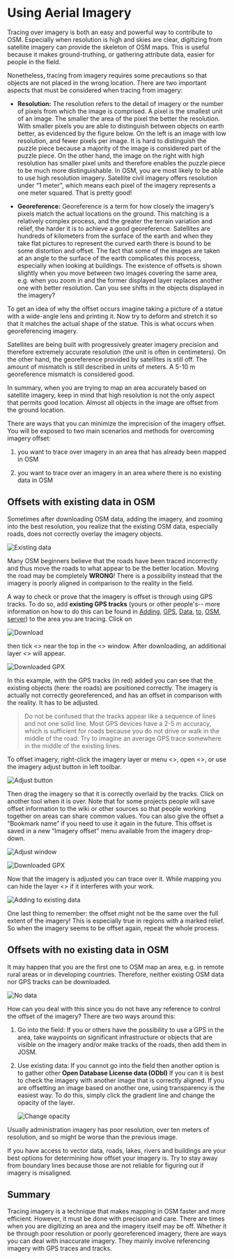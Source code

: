
Using Aerial Imagery
====================

Tracing over imagery is both an easy and powerful way to contribute to
OSM. Especially when resolution is high and skies are clear, digitizing
from satellite imagery can provide the skeleton of OSM maps. This is
useful because it makes ground-truthing, or gathering attribute data,
easier for people in the field.

Nonetheless, tracing from imagery requires some precautions so that
objects are not placed in the wrong location. There are two important
aspects that must be considered when tracing from imagery:

-   **Resolution:** The resolution refers to the detail of imagery or the
    number of pixels from which the image is comprised. A pixel is the
    smallest unit of an image. The smaller the area of the pixel the
    better the resolution. With smaller pixels you are able to
    distinguish between objects on earth better, as evidenced by
    the figure below. On the left is an image with low resolution, and
    fewer pixels per image. It is hard to distinguish the puzzle piece
    because a majority of the image is considered part of the puzzle
    piece. On the other hand, the image on the right with high
    resolution has smaller pixel units and therefore enables the puzzle
    piece to be much
    more distinguishable. In OSM, you are most likely to be able to use
     high resolution imagery. Satellite civil imagery offers
    resolution under “1 meter”, which means each pixel of the imagery
    represents a one meter squared. That is pretty good!

-   **Georeference:** Georeference is a term for how closely the imagery’s pixels match the
    actual locations on the ground. This matching is a relatively complex process,
    and the greater the terrain variation and relief, the harder it is to achieve a good
    georeference. Satellites are hundreds of kilometers from the
    surface of the earth and when they take flat pictures to represent
    the curved earth there is bound to be some distortion and offset. The 
    fact that some of the images are taken at an angle to the surface of the earth
    complicates this process, especially when looking at buildings.
    The existence of offsets is shown slightly when you move between two
    images covering the same area, e.g. when you zoom in and the former
    displayed layer replaces another one with better resolution. Can you
    see shifts in the objects displayed in the imagery?

To get an idea of why the offset occurs imagine taking a picture of a
statue with a wide-angle lens and printing it. Now try to deform and stretch it so that it
matches the actual shape of the statue. This is what occurs when georeferencing
imagery.

Satellites are being built with progressively greater
imagery precision and therefore extremely accurate resolution (the unit
is often in centimeters). On the other hand, the georeference provided by
satellites is still off. The amount of mismatch is still described in 
units of meters. A 5-10 m georeference mismatch is considered good.

In summary, when you are trying to map an area accurately based on satellite
imagery, keep in mind that high resolution is not the only
aspect that permits good location. Almost all objects in the image are
offset from the ground location.

There are ways that you can minimize the imprecision of the imagery
offset. You will be exposed to two main scenarios and methods for
overcoming imagery offset:

1. you want to trace over imagery in an area that has already been
mapped in OSM

2. you want to trace over an imagery in an area where there is no
existing data in OSM

Offsets with existing data in OSM
---------------------------------

Sometimes after downloading OSM data, adding the imagery, and zooming
into the best resolution, you realize that the existing OSM data,
especially roads, does not correctly overlay the imagery objects.

![Existing data][]

Many OSM beginners believe that the roads have been traced incorrectly
and thus move the roads to what appear to be the better location. Moving
the road may be completely __WRONG__! There is a possibility instead that the
imagery is poorly aligned in comparison to the reality in the field.

A way to check or prove that the imagery is offset is through using GPS
tracks. To do so, add __existing GPS tracks__ (yours or
other people's-- more information on how to do this can be found in
[Adding](https://docs.google.com/a/engelsted.co/document/d/1jjlthSuc9yltWxQDKxeQD4OO9LvH_DaGwEsdlxSE6l8/edit)[](https://docs.google.com/a/engelsted.co/document/d/1jjlthSuc9yltWxQDKxeQD4OO9LvH_DaGwEsdlxSE6l8/edit), [GPS](https://docs.google.com/a/engelsted.co/document/d/1jjlthSuc9yltWxQDKxeQD4OO9LvH_DaGwEsdlxSE6l8/edit)[](https://docs.google.com/a/engelsted.co/document/d/1jjlthSuc9yltWxQDKxeQD4OO9LvH_DaGwEsdlxSE6l8/edit), [Data](https://docs.google.com/a/engelsted.co/document/d/1jjlthSuc9yltWxQDKxeQD4OO9LvH_DaGwEsdlxSE6l8/edit)[](https://docs.google.com/a/engelsted.co/document/d/1jjlthSuc9yltWxQDKxeQD4OO9LvH_DaGwEsdlxSE6l8/edit), [to](https://docs.google.com/a/engelsted.co/document/d/1jjlthSuc9yltWxQDKxeQD4OO9LvH_DaGwEsdlxSE6l8/edit)[](https://docs.google.com/a/engelsted.co/document/d/1jjlthSuc9yltWxQDKxeQD4OO9LvH_DaGwEsdlxSE6l8/edit), [OSM](https://docs.google.com/a/engelsted.co/document/d/1jjlthSuc9yltWxQDKxeQD4OO9LvH_DaGwEsdlxSE6l8/edit)[](https://docs.google.com/a/engelsted.co/document/d/1jjlthSuc9yltWxQDKxeQD4OO9LvH_DaGwEsdlxSE6l8/edit), [server](https://docs.google.com/a/engelsted.co/document/d/1jjlthSuc9yltWxQDKxeQD4OO9LvH_DaGwEsdlxSE6l8/edit))
to the area you are tracing. Click on

![Download][] 

then tick <<Raw GPS
data>> near the top in the <<Download>> window. After downloading, an
additional layer <<Downloaded GPX data>> will appear.

![Downloaded GPX][]

In this example, with the GPS tracks (in red) added you can see that the
existing objects (here: the roads) are positioned correctly. The imagery is
actually not correctly georeferenced, and has an offset in comparison
with the reality. It has to be adjusted.

> Do not be confused that the tracks appear like a sequence of
> lines and not one solid line. Most GPS devices have a 2-5 m accuracy,
> which is sufficient for roads because you do not drive or walk in the
> middle of the road. Try to imagine an average GPS trace somewhere in the
> middle of the existing lines.

To offset imagery, right-click the imagery layer or menu <<Imagery>>, open
<<New offset>>, or use the imagery adjust button in left toolbar. 

![Adjust button][]

Then drag the imagery so that it is correctly overlaid by the tracks. Click
on another tool when it is over. Note that for some projects people will
save offset information to the wiki or other sources so that people
working together on areas can share common values. You can also give the
offset a “Bookmark name” if you need to use it again in the future. This
offset is saved in a new “Imagery offset” menu available from the
imagery drop-down.

![Adjust window][]

![Downloaded GPX][]

Now that the imagery is adjusted you can trace over it. While mapping
you can hide the layer <<Downloaded GPX data>> if it interferes with your
work.

![Adding to existing data][]

One last thing to remember: the offset might not be the same over the full
extent of the imagery! This is especially true in regions with a marked
relief. So when the imagery seems to be offset again, repeat the whole
process.

Offsets with no existing data in OSM
------------------------------------

It may happen that you are the first one to OSM map an area, e.g. in
remote rural areas or in developing countries. Therefore, neither
existing OSM data nor GPS tracks can be downloaded.

![No data][]

How can you deal with this since you do not have any reference to
control the offset of the imagery? There are two ways around this:

1.  Go into the field: If you or others have the possibility to use a GPS in the
    area, take waypoints on significant infrastructure or objects that
    are visible on the imagery and/or make tracks of the roads,
    then add them in JOSM.

2.  Use existing data: If you cannot go into the field then another
    option is to gather other __Open Database License data (ODbl)__
    If you can it is best to check the imagery with another image that
    is correctly aligned. If you are offsetting an image based on
    another one, using transparency is the easiest way. To do this,
    simply click the gradient line and change the opacity of the layer.

    ![Change opacity][]

Usually administration imagery has poor resolution, over ten meters of
resolution, and so might be worse than the previous image.

If you have access to vector data, roads, lakes, rivers and buildings
are your best options for determining how offset your imagery is. Try to
stay away from boundary lines because those are not reliable for
figuring out if imagery is misaligned.

Summary
-------

Tracing imagery is a technique that makes mapping in OSM faster and more
efficient. However, it must be done with precision and care. There are
times when you are digitizing an area and the imagery itself may be off.
Whether it be through poor resolution or poorly georeferenced imagery,
there are ways you can deal with inaccurate imagery. They mainly involve
referencing imagery with GPS traces and tracks.

[Existing data]: /home/dianne/Development/git/learnosm/images/offset_existing_data_en.png
[Download]: /home/dianne/Development/git/learnosm/images/offset_tool_download_en.png
[Downloaded GPX]: /home/dianne/Development/git/learnosm/images/offset_downloaded_gpx_en.png
[Adjust button]: /home/dianne/Development/git/learnosm/images/offset_tool_adjust_en.png
[Adjust window]: /home/dianne/Development/git/learnosm/images/offset_adjust_window_en.png
[Adding to existing data]: /home/dianne/Development/git/learnosm/images/offset_add_to_data_en.png
[No data]: /home/dianne/Development/git/learnosm/images/offset_no_data_en.png
[Change opacity]: /home/dianne/Development/git/learnosm/images/offset_change_opacity_en.png
